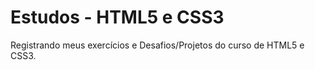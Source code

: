 # Estudos - HTML5 e CSS3
 Registrando meus exercícios e Desafios/Projetos do curso de HTML5 e CSS3.
